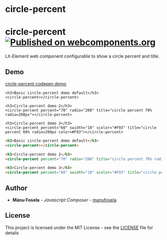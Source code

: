 # circle-percent

# circle-percent [![Published on webcomponents.org](https://img.shields.io/badge/webcomponents.org-published-blue.svg)](https://www.webcomponents.org/element/manufosela/circle-percent)


Lit-Element web component configurable to show a circle percent and title.

## Demo

[circle-percent codepen demo](https://codepen.io/manufosela/pen/qwKqjg?editors=1010#0)

```
<h3>Basic circle-percent demo default</h3>
<circle-percent></circle-percent>

<h3>Circle-percent demo 2</h3>
<circle-percent percent="70" radio="200" title="circle percent 70% radio=200px"></circle-percent>

<h3>Circle-percent demo 3</h3>
<circle-percent percent="60" swidth="10" scolor="#F93" title="circle percent 60% radio=200px color=#F93"></circle-percent>
```
<!---
```
<custom-element-demo>
  <template>
    <link rel="import" href="circle-percent.html">
    <next-code-block></next-code-block>
  </template>
</custom-element-demo>
```
-->
```html
<h3>Basic circle-percent demo default</h3>
<circle-percent></circle-percent>

<h3>Circle-percent demo 2</h3>
<circle-percent percent="70" radio="200" title="circle percent 70% radio=200px"></circle-percent>

<h3>Circle-percent demo 3</h3>
<circle-percent percent="60" swidth="10" scolor="#F93" title="circle percent 60% radio=200px color=#F93"></circle-percent>
```

## Author

* **Mánu Fosela** - *Javascript Composer* - [manufosela](https://github.com/manufosela)

## License

This project is licensed under the MIT License - see the [LICENSE](LICENSE) file for details
